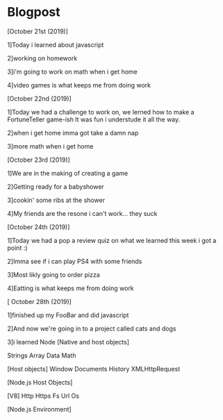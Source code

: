 # Blogpost
 [October 21st (2019)]
<p>1]Today i learned about javascript</p>

<p>2]working on homework</p>

<p>3]i'm going to work on math when i get home</p>

<p>4]video games is what keeps me from doing work</p>

[October 22nd (2019)]
<p>1]Today we had a challenge to work on, we lerned how to make a FortuneTeller 
game-ish It was fun i understude it all the way.</p>

<p>2]when i get home imma got take a damn nap</p>

<p>3]more math when i get home</p>

[October 23rd (2019)] 
<p>1]We are in the making of creating a game</p>

<p>2]Getting ready for a babyshower</p>

<p>3]cookin' some ribs at the shower</p>

<p>4]My friends are the resone i can't work... they suck</p> 

<p>[October 24th (2019)]</p>

<p>1]Today we had a pop a review quiz on what we learned 
this week i got a point :)</p>

<p>2]Imma see if i can play PS4 with some friends</p>
 
<p>3]Most likly going to order pizza</p>

<p>4]Eatting is what keeps me from doing work</p>

<p>[ October 28th (2019)]</p>

<p>1]finished up my FooBar and did javascript </p>

<p>2]And now we're going in to a project called cats and dogs</p>

<p>3]i learned Node
[Native and host objects]

Strings
Array 
Data
Math

[Host objects]
Window 
Documents
History
XMLHttpRequest

[Node.js Host Objects]
</p>

<p>
[V8]
Http
Https
Fs
Url
Os

[Node.js Environment]



</p>

<p></p>

<p></p>

<p></p>

<p></p>
